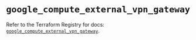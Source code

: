 # `google_compute_external_vpn_gateway`

Refer to the Terraform Registry for docs: [`google_compute_external_vpn_gateway`](https://registry.terraform.io/providers/hashicorp/google-beta/5.43.0/docs/resources/google_compute_external_vpn_gateway).
